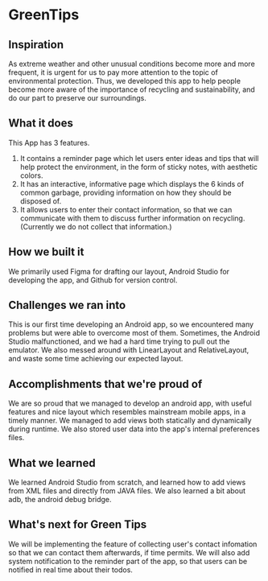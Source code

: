 # GreenTips
## Inspiration
As extreme weather and other unusual conditions become more and more frequent, it is urgent for us to pay more attention to the topic of environmental protection. Thus, we developed this app to help people become more aware of the importance of recycling and sustainability, and do our part to preserve our surroundings.
## What it does
This App has 3 features.
1. It contains a reminder page which let users enter ideas and tips that will help protect the environment, in the form of sticky notes, with aesthetic colors.
2. It has an interactive, informative page which displays the 6 kinds of common garbage, providing information on how they should be disposed of.
3. It allows users to enter their contact information, so that we can communicate with them to discuss further information on recycling. (Currently we do not collect that information.)
## How we built it
We primarily used Figma for drafting our layout, Android Studio for developing the app, and Github for version control.
## Challenges we ran into
This is our first time developing an Android app, so we encountered many problems but were able to overcome most of them. Sometimes, the Android Studio malfunctioned, and we had a hard time trying to pull out the emulator. We also messed around with LinearLayout and RelativeLayout, and waste some time achieving our expected layout.
## Accomplishments that we're proud of
We are so proud that we managed to develop an android app, with useful features and nice layout which resembles mainstream mobile apps, in a timely manner. We managed to add views both statically and dynamically during runtime. We also stored user data into the app's internal preferences files.
## What we learned
We learned Android Studio from scratch, and learned how to add views from XML files and directly from JAVA files. We also learned a bit about adb, the android debug bridge.
## What's next for Green Tips
We will be implementing the feature of collecting user's contact infomation so that we can contact them afterwards, if time permits. We will also add system notification to the reminder part of the app, so that users can be notified in real time about their todos.
